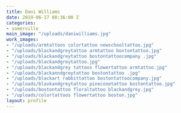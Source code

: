 ```yaml
---
title: Dani Williams
date: 2019-06-17 00:36:00 Z
categories:
- somerville
main_image: "/uploads/daniwilliams.jpg"
work_images:
- "/uploads/armtattoos colortattoo newschooltattoo.jpg"
- "/uploads/blackandgreytattoo armtattoo bostontattoo.jpg"
- "/uploads/blackandgreytattoo bostontattoocompany .jpg"
- "/uploads/blackandgreytattoo.jpg"
- "/uploads/blackandgrey tattoos flowertattoo armtattoo.jpg"
- "/uploads/blackanndgreytattoo bostontattoo .jpg"
- "/uploads/blackart rabbittattoo bostontattoocompany.jpg"
- "/uploads/blavkandgreytattoo pineconetattoo bostontattoo.jpg"
- "/uploads/bostontattoo floraltattoo blackandgrey.jpg"
- "/uploads/colortattoos flowertattoo boston.jpg"
layout: profile
---
```


